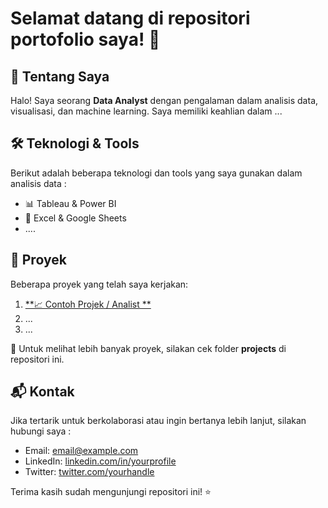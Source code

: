 # Selamat datang di repositori portofolio saya! 🚀

## 📌 Tentang Saya
Halo! Saya seorang **Data Analyst** dengan pengalaman dalam analisis data, visualisasi, dan machine learning. Saya memiliki keahlian dalam ...

## 🛠️ Teknologi & Tools
Berikut adalah beberapa teknologi dan tools yang saya gunakan dalam analisis data :
- 📊 Tableau & Power BI
- 📂 Excel & Google Sheets
- .... 

## 📁 Proyek
Beberapa proyek yang telah saya kerjakan:
1. [**📈 Contoh Projek / Analist **](https://github.com/nopalsh/my-projects/tree/main/Data) 
2. ...
3. ...

📌 Untuk melihat lebih banyak proyek, silakan cek folder **projects** di repositori ini.

## 📬 Kontak
Jika tertarik untuk berkolaborasi atau ingin bertanya lebih lanjut, silakan hubungi saya :
- Email: [email@example.com](mailto:naufalshofy38@gmail.com)
- LinkedIn: [linkedin.com/in/yourprofile](https://linkedin.com)
- Twitter: [twitter.com/yourhandle](https://twitter.com/)

Terima kasih sudah mengunjungi repositori ini! ⭐
